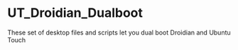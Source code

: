 # UT_Droidian_Dualboot
These set of desktop files and scripts let you dual boot Droidian and Ubuntu Touch
